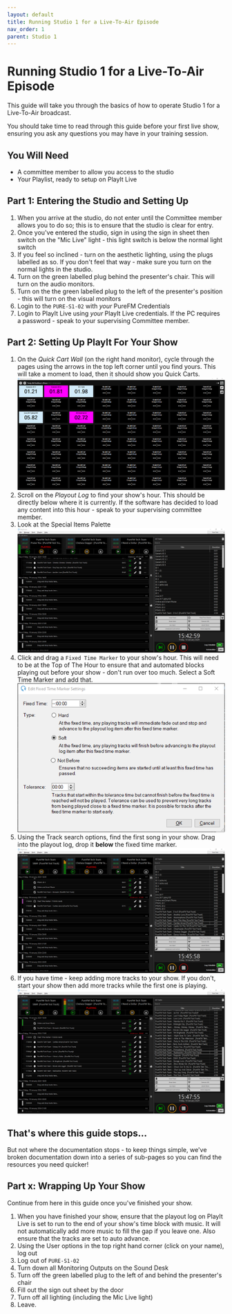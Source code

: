 ```yaml
---
layout: default
title: Running Studio 1 for a Live-To-Air Episode
nav_order: 1
parent: Studio 1
---
```


# Running Studio 1 for a Live-To-Air Episode
This guide will take you through the basics of how to operate Studio 1 for a Live-To-Air broadcast.

You should take time to read through this guide before your first live show, ensuring you ask any questions you may have in your training session.

## You Will Need
- A committee member to allow you access to the studio
- Your Playlist, ready to setup on PlayIt Live

## Part 1: Entering the Studio and Setting Up
1. When you arrive at the studio, do not enter until the Committee member allows you to do so; this is to ensure that the studio is clear for entry.
2. Once you've entered the studio, sign in using the sign in sheet then switch on the "Mic Live" light - this light switch is below the normal light switch
3. If you feel so inclined - turn on the aesthetic lighting, using the plugs labelled as so. If you don't feel that way - make sure you turn on the normal lights in the studio.
4. Turn on the green labelled plug behind the presenter's chair. This will turn on the audio monitors.
5. Turn on the the green labelled plug to the left of the presenter's position - this will turn on the visual monitors
6. Login to the `PURE-S1-02` with *your* PureFM Credentials
7. Login to PlayIt Live using *your* PlayIt Live credentials. If the PC requires a password - speak to your supervising Committee member. 

## Part 2: Setting Up PlayIt For Your Show
1. On the *Quick Cart Wall* (on the right hand monitor), cycle through the pages using the arrows in the top left corner until you find yours. This will take a moment to load, then it should show you Quick Carts.
![PlayIt Live Cartwall](../../assets/playit/starting-live-show/cart-wall.png)
2. Scroll on the *Playout Log* to find your show's hour. This should be directly below where it is currently. If the software has decided to load any content into this hour - speak to your supervising committee member.
3. Look at the Special Items Palette
![PlayIt Live Special Items Palette](../../assets/playit/starting-live-show/special-items-palette.png)
4. Click and drag a `Fixed Time Marker` to your show's hour. This will need to be at the Top of The Hour to ensure that and automated blocks playing out before your show - don't run over too much. Select a Soft Time Marker and add that.
![PlayIt Live Time Marker selection window](../../assets/playit/starting-live-show/time-marker.png)
5. Using the Track search options, find the first song in your show. Drag into the playout log, drop it **below** the fixed time marker.
![PlayIt Live Window showing a time marker and the first track added](../../assets/playit/starting-live-show/main-window-w-timemarker.png)
6. If you have time - keep adding more tracks to your show. If you don't, start your show then add more tracks while the first one is playing.
![PlayIt Live Window showing more of a show added](../../assets/playit/starting-live-show/main-window-showing-more-show.png)

## That's where this guide stops...
But not where the documentation stops - to keep things simple, we've broken documentation down into a series of sub-pages so you can find the resources you need quicker!


## Part x: Wrapping Up Your Show
Continue from here in this guide once you've finished your show.

1. When you have finished your show, ensure that the playout log on PlayIt Live is set to run to the end of your show's time block with music. It will not automatically add more music to fill the gap if you leave one. Also ensure that the tracks are set to auto advance.
2. Using the User options in the top right hand corner (click on your name), log out
3. Log out of `PURE-S1-02`
4. Turn down all Monitoring Outputs on the Sound Desk
5. Turn off the green labelled plug to the left of and behind the presenter's chair
6. Fill out the sign out sheet by the door
7. Turn off all lighting (including the Mic Live light)
8. Leave.